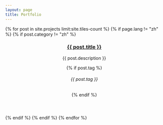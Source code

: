 ```yaml
---
layout: page
title: Portfolio
---
```


<!-- Main -->
<div id="main">

<!-- One -->
<section id="one" class="tiles">
	{% for post in site.projects limit:site.tiles-count %}
        {% if page.lang != "zh" %}
            {% if post.category != "zh" %}
                <article>
                    <span class="image">
                        <img src="{{ site.baseurl }}{{ post.image }}" alt="" />
                    </span>
                    <header class="major">
                        <h3><a href="{{ site.baseurl }}{{ post.url }}" class="link">{{ post.title }}</a></h3>
                        <p>{{ post.description }}</p>
                        {% if post.tag %}<h6 class="icon fa-tag"> {{ post.tag }}</h6>{% endif %}
                    </header>
                </article>
            {% endif %}
        {% endif %}
	{% endfor %}
</section>

</div>

